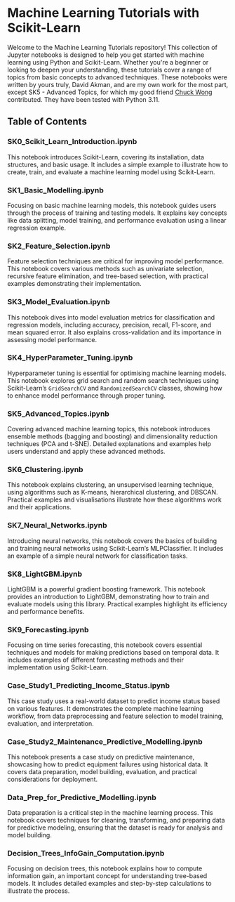 # Machine Learning Tutorials with Scikit-Learn

Welcome to the Machine Learning Tutorials repository! This collection of Jupyter notebooks is designed to help you get started with machine learning using Python and Scikit-Learn. Whether you're a beginner or looking to deepen your understanding, these tutorials cover a range of topics from basic concepts to advanced techniques. These notebooks were written by yours truly, David Akman, and are my own work for the most part, except SK5 - Advanced Topics, for which my good friend [Chuck Wong](https://www.linkedin.com/in/yong-kai-wong/) contributed. They have been tested with Python 3.11.

## Table of Contents


### SK0_Scikit_Learn_Introduction.ipynb
This notebook introduces Scikit-Learn, covering its installation, data structures, and basic usage. It includes a simple example to illustrate how to create, train, and evaluate a machine learning model using Scikit-Learn.

### SK1_Basic_Modelling.ipynb
Focusing on basic machine learning models, this notebook guides users through the process of training and testing models. It explains key concepts like data splitting, model training, and performance evaluation using a linear regression example.

### SK2_Feature_Selection.ipynb
Feature selection techniques are critical for improving model performance. This notebook covers various methods such as univariate selection, recursive feature elimination, and tree-based selection, with practical examples demonstrating their implementation.

### SK3_Model_Evaluation.ipynb
This notebook dives into model evaluation metrics for classification and regression models, including accuracy, precision, recall, F1-score, and mean squared error. It also explains cross-validation and its importance in assessing model performance.

### SK4_HyperParameter_Tuning.ipynb
Hyperparameter tuning is essential for optimising machine learning models. This notebook explores grid search and random search techniques using Scikit-Learn’s `GridSearchCV` and `RandomizedSearchCV` classes, showing how to enhance model performance through proper tuning.

### SK5_Advanced_Topics.ipynb
Covering advanced machine learning topics, this notebook introduces ensemble methods (bagging and boosting) and dimensionality reduction techniques (PCA and t-SNE). Detailed explanations and examples help users understand and apply these advanced methods.

### SK6_Clustering.ipynb
This notebook explains clustering, an unsupervised learning technique, using algorithms such as K-means, hierarchical clustering, and DBSCAN. Practical examples and visualisations illustrate how these algorithms work and their applications.

### SK7_Neural_Networks.ipynb
Introducing neural networks, this notebook covers the basics of building and training neural networks using Scikit-Learn’s MLPClassifier. It includes an example of a simple neural network for classification tasks.

### SK8_LightGBM.ipynb
LightGBM is a powerful gradient boosting framework. This notebook provides an introduction to LightGBM, demonstrating how to train and evaluate models using this library. Practical examples highlight its efficiency and performance benefits.

### SK9_Forecasting.ipynb
Focusing on time series forecasting, this notebook covers essential techniques and models for making predictions based on temporal data. It includes examples of different forecasting methods and their implementation using Scikit-Learn.

### Case_Study1_Predicting_Income_Status.ipynb
This case study uses a real-world dataset to predict income status based on various features. It demonstrates the complete machine learning workflow, from data preprocessing and feature selection to model training, evaluation, and interpretation.

### Case_Study2_Maintenance_Predictive_Modelling.ipynb
This notebook presents a case study on predictive maintenance, showcasing how to predict equipment failures using historical data. It covers data preparation, model building, evaluation, and practical considerations for deployment.

### Data_Prep_for_Predictive_Modelling.ipynb
Data preparation is a critical step in the machine learning process. This notebook covers techniques for cleaning, transforming, and preparing data for predictive modeling, ensuring that the dataset is ready for analysis and model building.

### Decision_Trees_InfoGain_Computation.ipynb
Focusing on decision trees, this notebook explains how to compute information gain, an important concept for understanding tree-based models. It includes detailed examples and step-by-step calculations to illustrate the process.
